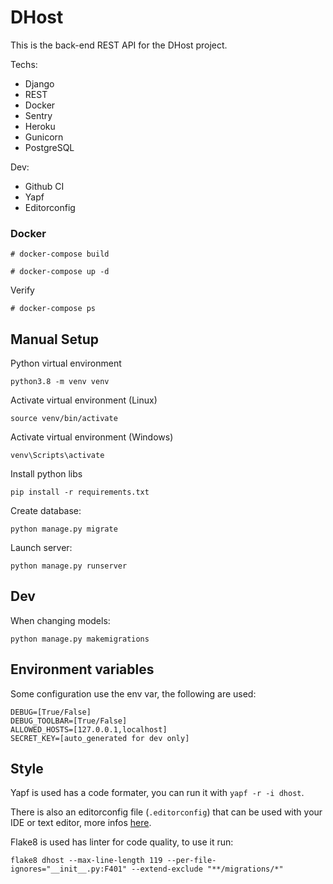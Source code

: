 # DHost

This is the back-end REST API for the DHost project.

Techs:
- Django
- REST
- Docker
- Sentry
- Heroku
- Gunicorn
- PostgreSQL

Dev:
- Github CI
- Yapf
- Editorconfig

### Docker

```
# docker-compose build
```

```
# docker-compose up -d
```

Verify
```
# docker-compose ps
```

## Manual Setup

Python virtual environment
```
python3.8 -m venv venv
```

Activate virtual environment (Linux)
```
source venv/bin/activate
```

Activate virtual environment (Windows)
```
venv\Scripts\activate
```

Install python libs
```
pip install -r requirements.txt
```

Create database:
```
python manage.py migrate
```

Launch server:
```
python manage.py runserver
```

## Dev

When changing models:
```
python manage.py makemigrations
```

## Environment variables

Some configuration use the env var, the following are used:
```
DEBUG=[True/False]
DEBUG_TOOLBAR=[True/False]
ALLOWED_HOSTS=[127.0.0.1,localhost]
SECRET_KEY=[auto_generated for dev only]
```

## Style

Yapf is used has a code formater, you can run it with `yapf -r -i dhost`.

There is also an editorconfig file (`.editorconfig`) that can be used with your IDE or text editor, more infos [here](https://editorconfig.org/).

Flake8 is used has linter for code quality, to use it run:
```
flake8 dhost --max-line-length 119 --per-file-ignores="__init__.py:F401" --extend-exclude "**/migrations/*"
```
